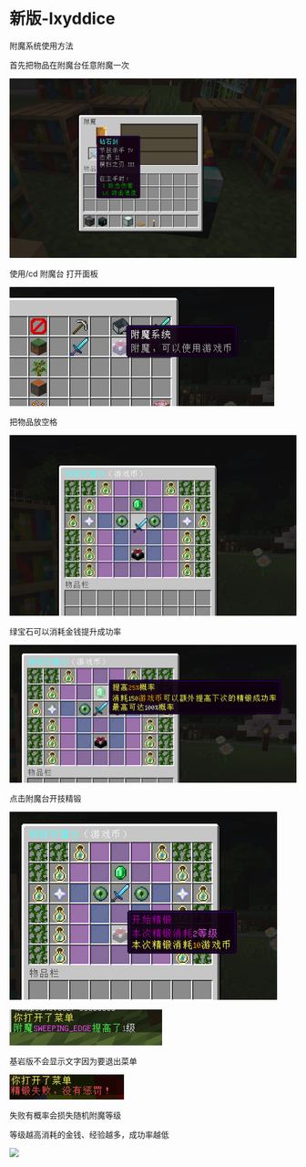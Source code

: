 # 新版-lxyddice

附魔系统使用方法



首先把物品在附魔台任意附魔一次

![](<../../../.gitbook/assets/image (41).png>)

使用/cd 附魔台 打开面板

![](<../../../.gitbook/assets/image (42).png>)

把物品放空格

![](<../../../.gitbook/assets/image (43).png>)

绿宝石可以消耗金钱提升成功率

![](<../../../.gitbook/assets/image (44).png>)

点击附魔台开技精锻

![](<../../../.gitbook/assets/image (47).png>)

![](<../../../.gitbook/assets/image (46).png>)

基岩版不会显示文字因为要退出菜单

![](<../../../.gitbook/assets/image (40).png>)

失败有概率会损失随机附魔等级

等级越高消耗的金钱、经验越多，成功率越低



![](file:///C:/Users/28746/AppData/Local/Temp/ksohtml7524/wps10.jpg)&#x20;

&#x20;

